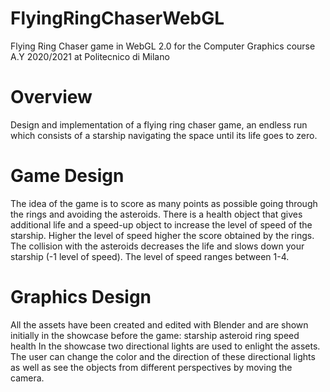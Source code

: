 # FlyingRingChaserWebGL

Flying Ring Chaser game in WebGL 2.0 for the Computer Graphics course A.Y 2020/2021 at Politecnico di Milano

# Overview
Design and implementation of a flying ring chaser game, an endless run which consists of a starship navigating the space until its life goes to zero.

# Game Design
The idea of the game is to score as many points as possible going through the rings and avoiding the asteroids.
There is a health object that gives additional life and a speed-up object to increase the level of speed of the starship.
Higher the level of speed higher the score obtained by the rings.
The collision with the asteroids decreases the life and slows down your starship (-1 level of speed). The level of speed ranges between 1-4.

# Graphics Design
All the assets have been created and edited with Blender and are shown initially in the showcase before the game:
starship
asteroid
ring
speed
health
In the showcase two directional lights are used to enlight the assets. The user can change the color and the direction of these directional lights as well as see the objects from different perspectives
by moving the camera.

